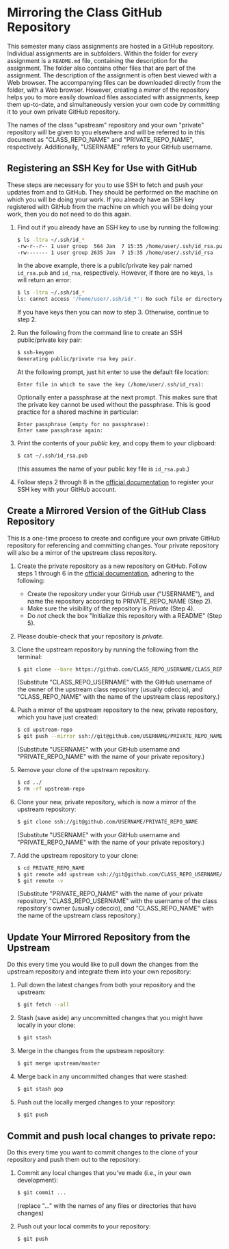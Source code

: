 # Mirroring the Class GitHub Repository

This semester many class assignments are hosted in a GitHub repository.
Individual assignments are in subfolders.  Within the folder for every
assignment is a `README.md` file, containing the description for the
assignment.  The folder also contains other files that are part of the
assignment.  The description of the assignment is often best viewed with a Web
browser.  The accompanying files can be downloaded directly from the folder,
with a Web browser. However, creating a _mirror_ of the repository helps you to
more easily download files associated with assignments, keep them up-to-date,
and simultaneously version your own code by committing it to your own private
GitHub repository.

The names of the class "upstream" repository and your own "private" repository
will be given to you elsewhere and will be referred to in this document as
"CLASS\_REPO\_NAME" and "PRIVATE\_REPO\_NAME", respectively.  Additionally,
"USERNAME" refers to your GitHub username.


## Registering an SSH Key for Use with GitHub

These steps are necessary for you to use SSH to fetch and push your updates
from and to GitHub. They should be performed on the machine on which you will
be doing your work. If you already have an SSH key registered with GitHub from
the machine on which you will be doing your work, then you do not need to do
this again.

1.  Find out if you already have an SSH key to use by running the following:

    ```bash
    $ ls -ltra ~/.ssh/id_*
    -rw-r--r-- 1 user group  564 Jan  7 15:35 /home/user/.ssh/id_rsa.pub
    -rw------- 1 user group 2635 Jan  7 15:35 /home/user/.ssh/id_rsa
    ```

    In the above example, there is a public/private key pair named `id_rsa.pub`
    and `id_rsa`, respectively. However, if there are no keys, `ls` will
    return an error:

    ```bash
    $ ls -ltra ~/.ssh/id_*
    ls: cannot access '/home/user/.ssh/id_*': No such file or directory
    ```

    If you have keys then you can now to step 3. Otherwise, continue to step 2.

2.  Run the following from the command line to create an SSH public/private key
    pair:

    ```bash
    $ ssh-keygen
    Generating public/private rsa key pair.
    ```

    At the following prompt, just hit enter to use the default file location:

    ```
    Enter file in which to save the key (/home/user/.ssh/id_rsa):
    ```

    Optionally enter a passphrase at the next prompt. This makes sure that the
    private key cannot be used without the passphrase. This is good practice
    for a shared machine in particular:

    ```
    Enter passphrase (empty for no passphrase):
    Enter same passphrase again:
    ```

3.  Print the contents of your _public_ key, and copy them to your clipboard:

    ```bash
    $ cat ~/.ssh/id_rsa.pub
    ```

    (this assumes the name of your public key file is `id_rsa.pub`.)

4.  Follow steps 2 through 8 in the
    [official documentation](https://docs.github.com/en/authentication/connecting-to-github-with-ssh/adding-a-new-ssh-key-to-your-github-account)
    to register your SSH key with your GitHub account.

## Create a Mirrored Version of the GitHub Class Repository

This is a one-time process to create and configure your own private GitHub
repository for referencing and committing changes. Your private repository
will also be a mirror of the upstream class repository.

1.  Create the private repository as a new repository on GitHub. Follow steps 1
    through 6 in the
    [official documentation](https://docs.github.com/en/get-started/quickstart/create-a-repo#create-a-repository),
    adhering to the following:

    - Create the repository under your GitHub user ("USERNAME"), and name the
      repository according to PRIVATE_REPO_NAME (Step 2).
    - Make sure the visibility of the repository is _Private_ (Step 4).
    - Do _not_ check the box "Initialize this repository with a README" (Step 5).

2.  Please double-check that your repository is _private_.

3.  Clone the upstream repository by running the following from the
    terminal:

    ```bash
    $ git clone --bare https://github.com/CLASS_REPO_USERNAME/CLASS_REPO_NAME upstream-repo
    ```

    (Substitute "CLASS_REPO_USERNAME" with the GitHub username of the owner of the upstream class repository (usually cdeccio), and "CLASS_REPO_NAME" with the name of the upstream class
    repository.)

4.  Push a mirror of the upstream repository to the new, private repository,
    which you have just created:

    ```bash
    $ cd upstream-repo
    $ git push --mirror ssh://git@github.com/USERNAME/PRIVATE_REPO_NAME
    ```

    (Substitute "USERNAME" with your GitHub username and "PRIVATE_REPO_NAME"
    with the name of your private repository.)

5.  Remove your clone of the upstream repository.

    ```bash
    $ cd ../
    $ rm -rf upstream-repo
    ```

6.  Clone your new, private repository, which is now a mirror of the upstream
    repository:

    ```bash
    $ git clone ssh://git@github.com/USERNAME/PRIVATE_REPO_NAME
    ```

    (Substitute "USERNAME" with your GitHub username and "PRIVATE_REPO_NAME"
    with the name of your private repository.)

7.  Add the upstream repository to your clone:

    ```bash
    $ cd PRIVATE_REPO_NAME
    $ git remote add upstream ssh://git@github.com/CLASS_REPO_USERNAME/CLASS_REPO_NAME
    $ git remote -v
    ```

    (Substitute "PRIVATE_REPO_NAME" with the name of your private repository,
    "CLASS_REPO_USERNAME" with the username of the class repository's owner (usually cdeccio),
    and "CLASS_REPO_NAME" with the name of the upstream class repository.)

## Update Your Mirrored Repository from the Upstream

Do this every time you would like to pull down the changes from the upstream
repository and integrate them into your own repository:

1.  Pull down the latest changes from both your repository and the upstream:

    ```bash
    $ git fetch --all
    ```

2.  Stash (save aside) any uncommitted changes that you might have locally in
    your clone:

    ```bash
    $ git stash
    ```

3.  Merge in the changes from the upstream repository:

    ```bash
    $ git merge upstream/master
    ```

4.  Merge back in any uncommitted changes that were stashed:

    ```bash
    $ git stash pop
    ```

5.  Push out the locally merged changes to your repository:

    ```bash
    $ git push
    ```

## Commit and push local changes to private repo:

Do this every time you want to commit changes to the clone of your repository
and push them out to the repository:

1.  Commit any local changes that you've made (i.e., in your own development):

    ```bash
    $ git commit ...
    ```

    (replace "..." with the names of any files or directories that have changes)

2.  Push out your local commits to your repository:

    ```bash
    $ git push
    ```
